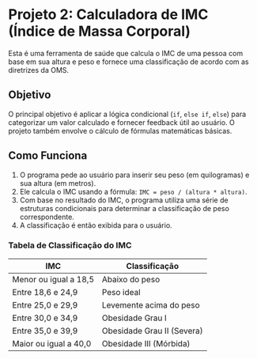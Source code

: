 # Projeto 2: Calculadora de IMC (Índice de Massa Corporal)

Esta é uma ferramenta de saúde que calcula o IMC de uma pessoa com base em sua altura e peso e fornece uma classificação de acordo com as diretrizes da OMS.

## Objetivo

O principal objetivo é aplicar a lógica condicional (`if`, `else if`, `else`) para categorizar um valor calculado e fornecer feedback útil ao usuário. O projeto também envolve o cálculo de fórmulas matemáticas básicas.

## Como Funciona

1.  O programa pede ao usuário para inserir seu peso (em quilogramas) e sua altura (em metros).
2.  Ele calcula o IMC usando a fórmula: `IMC = peso / (altura * altura)`.
3.  Com base no resultado do IMC, o programa utiliza uma série de estruturas condicionais para determinar a classificação de peso correspondente.
4.  A classificação é então exibida para o usuário.

### Tabela de Classificação do IMC

| IMC                  | Classificação              |
| -------------------- | -------------------------- |
| Menor ou igual a 18,5| Abaixo do peso             |
| Entre 18,6 e 24,9    | Peso ideal                 |
| Entre 25,0 e 29,9    | Levemente acima do peso    |
| Entre 30,0 e 34,9    | Obesidade Grau I           |
| Entre 35,0 e 39,9    | Obesidade Grau II (Severa) |
| Maior ou igual a 40,0| Obesidade III (Mórbida)    |



